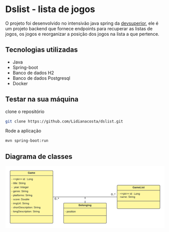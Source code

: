 # Dslist - lista de jogos
O projeto foi desenvolvido no intensivão java spring da [devsuperior](https://github.com/devsuperior), ele é um projeto backend que fornece endpoints para recuperar as listas de jogos, os jogos e reorganizar a posição dos jogos na lista a que pertence.

## Tecnologias utilizadas
- Java
- Spring-boot
- Banco de dados H2
- Banco de dados Postgresql
- Docker

## Testar na sua máquina
clone o repositório
```bash
git clone https://github.com/Lidianacosta/dslist.git
```
Rode a aplicação
```bash
mvn spring-boot:run
```

## Diagrama de classes
![Diagrama de classes](diagrama/diagrama_de_classes.png)